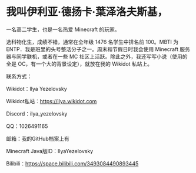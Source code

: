 # 我叫伊利亚·德扬卡·葉泽洛夫斯基，
一名高二学生，也是一名热爱 Minecraft 的玩家。

选科物化生，成绩不错，通常在全年级 1476 名学生中排名前 100。MBTI 为 ENTP．我是班里的头号整活分子之一。周末和节假日时我会使用 Minecraft 服务器与同学联机，或者在一些 MC 社区上活跃。除此之外，我还写写小说（使用的全是 OC，有一个大的背景设定），就放在我的 Wikidot 私站上。

联系方式：

Wikidot：Ilya Yezelovsky

Wikidot私站：https://ilya.wikidot.com

Discord：ilya_yezelovsky

QQ：1026491165

邮箱：我的GitHub档案上有

Minecraft Java版ID：IlyaYezelovsky

Bilibili：https://space.bilibili.com/3493084490893445
